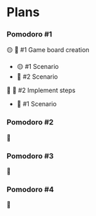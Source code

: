 # Plans

### Pomodoro #1

🟡 📘 #1 Game board creation

- 🟡 #1 Scenario
- 🔴 #2 Scenario

🔴 📘 #2 Implement steps

- 🔴 #1 Scenario

### Pomodoro #2

🔴

### Pomodoro #3

🔴

### Pomodoro #4

🔴

